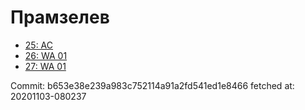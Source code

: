 # Прамзелев
- [25: AC](25.md)
- [26: WA 01](26.md)
- [27: WA 01](27.md)

Commit: b653e38e239a983c752114a91a2fd541ed1e8466
 fetched at: 20201103-080237
